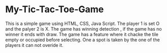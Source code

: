 # My-Tic-Tac-Toe-Game
This is a simple game using HTML, CSS, Java Script. The player 1 is set O and the palyer 2 is X. The game has winning detection , if the game has no winner it ends with draw.
The game has a feature where it chacke the tile empty or occupied before selecting. One a spot is taken by the one of the players it can not overide it.


